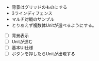 * 背景はグリッドのものにする
* 3ラインディフェンス
* マルチ対戦のサンプル
* とりあえず複数体Unitが選べるようにする。

- [ ] 背景表示
- [ ] Unitが進む
- [ ] 基本UI仕様
- [ ] ボタンを押したらUnitが出現する
